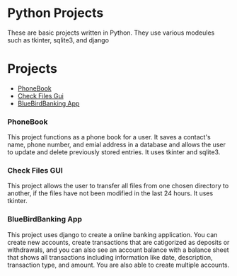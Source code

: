 # Python Projects

These are basic projects written in Python. They use various modeules such as tkinter, sqlite3, and django
# Projects
* [PhoneBook](https://github.com/markedin/Python-Projects/tree/main/PhoneBook%20Application)
* [Check Files Gui](https://github.com/markedin/Python-Projects/tree/main/FileTransferSubmissionAssignment)
* [BlueBirdBanking App](https://github.com/markedin/Python-Projects/tree/main/Django_Checkbook_project)


<h3>PhoneBook</h3>
This project functions as a phone book for a user. It saves a contact's name, phone number, and emial address in a database and allows the user to update and delete previously stored entries. It uses tkinter and sqlite3. 

<h3>Check Files GUI</h3>
This project allows the user to transfer all files from one chosen directory to another, if the files have not been modified in the last 24 hours. It uses tkinter. 

<h3>BlueBirdBanking App</h3>
This project uses django to create a online banking application. You can create new accounts, create transactions that are catigorized as deposits or withdrawals, and you can also see an account balance with a balance sheet that shows all transactions including information like date, description, transaction type, and amount. You are also able to create multiple accounts. 

